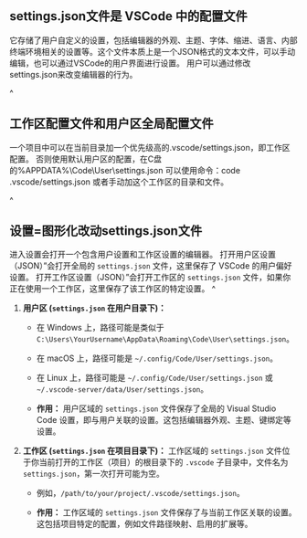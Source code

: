 ## **settings.json文件是 VSCode 中的配置文件**
它存储了用户自定义的设置，包括编辑器的外观、主题、字体、缩进、语言、内部终端环境相关的设置等。这个文件本质上是一个JSON格式的文本文件，可以手动编辑，也可以通过VSCode的用户界面进行设置。
用户可以通过修改settings.json来改变编辑器的行为。

^
## **工作区配置文件和用户区全局配置文件**
一个项目中可以在当前目录加一个优先级高的.vscode/settings.json，即工作区配置。
否则使用默认用户区的配置，在C盘的%APPDATA%\Code\User\settings.json
可以使用命令：code .vscode/settings.json 或者手动加这个工作区的目录和文件。


^
## **设置=图形化改动settings.json文件**
进入设置会打开一个包含用户设置和工作区设置的编辑器。
打开用户区设置（JSON）”会打开全局的 `settings.json` 文件，这里保存了 VSCode 的用户偏好设置。
打开工作区设置（JSON）”会打开工作区的 `settings.json` 文件，如果你正在使用一个工作区，这里保存了该工作区的特定设置。
^
1. **用户区 (`settings.json` 在用户目录下)：**
     * 在 Windows 上，路径可能是类似于 `C:\Users\YourUsername\AppData\Roaming\Code\User\settings.json`。
     * 在 macOS 上，路径可能是 `~/.config/Code/User/settings.json`。
     * 在 Linux 上，路径可能是 `~/.config/Code/User/settings.json` 或 `~/.vscode-server/data/User/settings.json`。

   * **作用：** 用户区域的 `settings.json` 文件保存了全局的 Visual Studio Code 设置，即与用户关联的设置。这包括编辑器外观、主题、键绑定等设置。

2. **工作区 (`settings.json` 在项目目录下)：**
       工作区域的 `settings.json` 文件位于你当前打开的工作区（项目）的根目录下的 `.vscode` 子目录中，文件名为 `settings.json`，第一次打开可能为空。
     * 例如，`/path/to/your/project/.vscode/settings.json`。

   * **作用：** 工作区域的 `settings.json` 文件保存了与当前工作区关联的设置。这包括项目特定的配置，例如文件路径映射、启用的扩展等。






